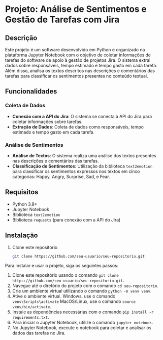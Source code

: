 # Projeto: Análise de Sentimentos e Gestão de Tarefas com Jira

## Descrição

Este projeto é um software desenvolvido em Python e organizado na plataforma Jupyter Notebook com o objetivo de coletar informações de tarefas do software de apoio à gestão de projetos Jira. O sistema extrai dados sobre responsáveis, tempo estimado e tempo gasto em cada tarefa. Além disso, analisa os textos descritos nas descrições e comentários das tarefas para classificar os sentimentos presentes no conteúdo textual.

## Funcionalidades

### Coleta de Dados

- **Conexão com a API do Jira**: O sistema se conecta à API do Jira para coletar informações sobre tarefas.
- **Extração de Dados**: Coleta de dados como responsáveis, tempo estimado e tempo gasto em cada tarefa.

### Análise de Sentimentos

- **Análise de Textos**: O sistema realiza uma análise dos textos presentes nas descrições e comentários das tarefas.
- **Classificação de Sentimentos**: Utilização da biblioteca `text2emotion` para classificar os sentimentos expressos nos textos em cinco categorias: Happy, Angry, Surprise, Sad, e Fear.

## Requisitos

- Python 3.8+
- Jupyter Notebook
- Biblioteca `text2emotion`
- Biblioteca `requests` (para conexão com a API do Jira)

## Instalação

1. Clone este repositório:

   ```bash
   git clone https://github.com/seu-usuario/seu-repositorio.git
Para instalar e usar o projeto, siga os seguintes passos:

1. Clone este repositório usando o comando
     `git clone https://github.com/seu-usuario/seu-repositorio.git`.
2. Navegue até o diretório do projeto com o comando
     `cd seu-repositorio`.
3. Crie um ambiente virtual utilizando o comando
     `python -m venv venv`.
4. Ative o ambiente virtual.
     Windows, use o comando `venv\Scripts\activate`
     MacOS/Linux, use o comando `source venv/bin/activate`.
5. Instale as dependências necessárias com o comando
    `pip install -r requirements.txt`.
6. Para iniciar o Jupyter Notebook, utilize o comando
    `jupyter notebook`.
7. No Jupyter Notebook, execute o notebook para coletar e analisar os dados das tarefas no Jira.
